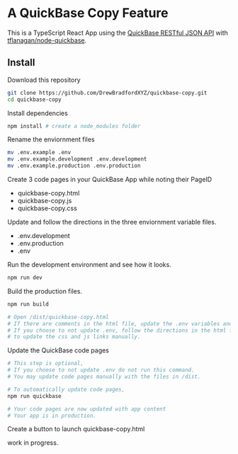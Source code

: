 # A QuickBase Copy Feature

This is a TypeScript React App using the [QuickBase RESTful JSON API](https://developer.quickbase.com/) with [tflanagan/node-quickbase](https://github.com/tflanagan/node-quickbase).

## Install

Download this repository

```bash
git clone https://github.com/DrewBradfordXYZ/quickbase-copy.git
cd quickbase-copy
```

Install dependencies

```bash
npm install # create a node_modules folder
```

Rename the enviornment files

```bash
mv .env.example .env
mv .env.example.development .env.development
mv .env.example.production .env.production
```

Create 3 code pages in your QuickBase App while noting their PageID

- quickbase-copy.html
- quickbase-copy.js
- quickbase-copy.css

Update and follow the directions in the three enviornment variable files.

- .env.development
- .env.production
- .env

Run the development environment and see how it looks.

```bash
npm run dev
```

Build the production files.

```bash
npm run build

# Open /dist/quickbase-copy.html
# If there are comments in the html file, update the .env variables and rerun the command.
# If you choose to not update .env, follow the directions in the html file
# to update the css and js links manually.
```

Update the QuickBase code pages

```bash
# This step is optional,
# If you choose to not update .env do not run this command.
# You may update code pages manually with the files in /dist.

# To automatically update code pages,
npm run quickbase

# Your code pages are now updated with app content
# Your app is in production.
```

Create a button to launch quickbase-copy.html

work in progress.
